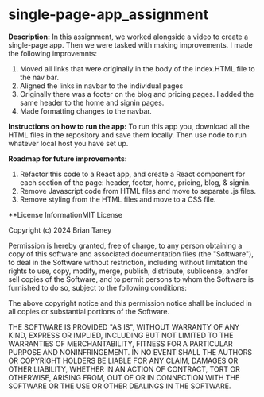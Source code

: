 # single-page-app_assignment

**Description:** In this assignment, we worked alongside a video to create a single-page app. Then we were tasked with making improvements.  I made the following improvemnts:
1. Moved all links that were originally in the body of the index.HTML file to the nav bar.
2. Aligned the links in navbar to the individual pages
3. Originally there was a footer on the blog and pricing pages. I added the same header to the home and signin pages.
4. Made formatting changes to the navbar.

**Instructions on how to run the app:**
To run this app you, download all the HTML files in the repository and save them locally. Then use node to run whatever local host you have set up.

**Roadmap for future improvements:**

1. Refactor this code to a React app, and create a React component for each section of the page: header, footer, home, pricing, blog, & signin.
2. Remove Javascript code from HTML files and move to separate .js files.
3. Remove styling from the HTML files and move to a CSS file.

**License InformationMIT License

Copyright (c) 2024 Brian Taney

Permission is hereby granted, free of charge, to any person obtaining a copy
of this software and associated documentation files (the "Software"), to deal
in the Software without restriction, including without limitation the rights
to use, copy, modify, merge, publish, distribute, sublicense, and/or sell
copies of the Software, and to permit persons to whom the Software is
furnished to do so, subject to the following conditions:

The above copyright notice and this permission notice shall be included in all
copies or substantial portions of the Software.

THE SOFTWARE IS PROVIDED "AS IS", WITHOUT WARRANTY OF ANY KIND, EXPRESS OR
IMPLIED, INCLUDING BUT NOT LIMITED TO THE WARRANTIES OF MERCHANTABILITY,
FITNESS FOR A PARTICULAR PURPOSE AND NONINFRINGEMENT. IN NO EVENT SHALL THE
AUTHORS OR COPYRIGHT HOLDERS BE LIABLE FOR ANY CLAIM, DAMAGES OR OTHER
LIABILITY, WHETHER IN AN ACTION OF CONTRACT, TORT OR OTHERWISE, ARISING FROM,
OUT OF OR IN CONNECTION WITH THE SOFTWARE OR THE USE OR OTHER DEALINGS IN THE
SOFTWARE.
